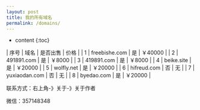 ```yaml
---
layout: post
title: 我的所有域名
permalink: /domains/
---
```


* content
{:toc}


| 序号 	| 域名 			| 是否出售 	| 价格 		|
| 1    	| freebishe.com | 是 		| ￥40000 	|
| 2   	| 491891.com 	| 是 		| ￥8000 	|
| 3   	| 419891.com 	| 是 	 	| ￥8000		|
| 4   	| beike.site 	| 是 	 	| ￥20000 	|
| 5   	| wolfly.net 	| 是 	 	| ￥20000 	|
| 6   	| hifreud.com 	| 否 	 	| 无 		|
| 7   	| yuxiaodan.com | 否 	 	| 无 		|
| 8   	| byedao.com 	| 是 	 	| ￥20000 	|


联系方式：右上角-》关于-》关于作者


微信：357148348